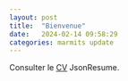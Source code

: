 ```yaml
---
layout: post
title:  "Bienvenue"
date:   2024-02-14 09:58:29
categories: marmits update
---
```


Consulter le [CV][marmits-cv] JsonResume.

[marmits]:      https://marmits.com
[marmits-cv]:   https://marmits.github.io/cv

